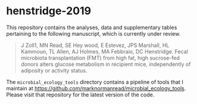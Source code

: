 # henstridge-2019

This repository contains the analyses, data and supplementary tables pertaining to the following manuscript, which is currently under review.

> J Zoll1, MN Read, SE Hey wood, E Estevez, JPS Marshall, HL Kammoun, TL Allen, AJ Holmes, MA Febbraio, DC Henstridge. Fecal microbiota transplantation (FMT) from high fat, high sucrose-fed donors alters glucose metabolism in recipient mice, independently of adiposity or activity status.

The `microbial_ecology_tools` directory contains a pipeline of tools that I maintain at https://github.com/marknormanread/microbial_ecology_tools.
Please visit that repository for the latest version of the code.

